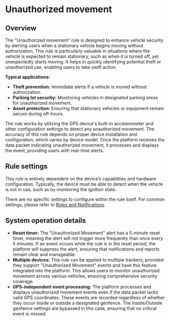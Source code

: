 # Unauthorized movement

## Overview

The "Unauthorized movement" rule is designed to enhance vehicle security by alerting users when a stationary vehicle begins moving without authorization. This rule is particularly valuable in situations where the vehicle is expected to remain stationary, such as when it is turned off, yet unexpectedly starts moving. It helps in quickly identifying potential theft or unauthorized use, enabling users to take swift action.

**Typical applications:**

* **Theft prevention:** Immediate alerts if a vehicle is moved without authorization.
* **Parking lot security:** Monitoring vehicles in designated parking areas for unauthorized movement.
* **Asset protection:** Ensuring that stationary vehicles or equipment remain secure during off-hours.

The rule works by utilizing the GPS device's built-in accelerometer and other configuration settings to detect any unauthorized movement. The accuracy of this rule depends on proper device installation and configuration, which varies by device model. Once the platform receives the data packet indicating unauthorized movement, it processes and displays the event, providing users with real-time alerts.

## Rule settings

This rule is entirely dependent on the device’s capabilities and hardware configuration. Typically, the device must be able to detect when the vehicle is not in use, such as by monitoring the ignition state.

There are no specific settings to configure within the rule itself. For common settings, please refer to [Rules and Notifications](../).

## System operation details

* **Reset timer:** The "Unauthorized Movement" alert has a 5-minute reset timer, meaning the alert will not trigger more frequently than once every 5 minutes. If an event occurs while the rule is in the reset period, the platform will suppress the alert, ensuring that notifications and reports remain clear and manageable.
* **Multiple devices:** This rule can be applied to multiple trackers, provided they support "Unauthorized Movement" events and have this feature integrated into the platform. This allows users to monitor unauthorized movement across various vehicles, ensuring comprehensive security coverage.
* **GPS-independent event processing:** The platform processes and displays unauthorized movement events even if the data packet lacks valid GPS coordinates. These events are recorded regardless of whether they occur inside or outside a designated geofence. The Inside/Outside geofence settings are bypassed in this case, ensuring that no critical event is missed.
